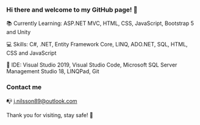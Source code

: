 ### Hi there and welcome to my GitHub page! 👋

:books: Currently Learning: ASP.NET MVC, HTML, CSS, JavaScript, Bootstrap 5 and Unity

:computer: Skills: C#, .NET, Entity Framework Core, LINQ, ADO.NET, SQL, HTML, CSS and JavaScript

:floppy_disk: IDE: Visual Studio 2019, Visual Studio Code, Microsoft SQL Server Management Studio 18, LINQPad, Git

### Contact me

:mailbox_with_no_mail: j.nilsson89@outlook.com

Thank you for visiting, stay safe! :pray:
